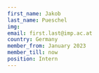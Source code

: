 ```yaml
---
first_name: Jakob
last_name: Pueschel
img:
email: first.last@imp.ac.at
country: Germany
member_from: January 2023
member_till: now
position: Intern
---
```

